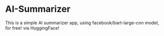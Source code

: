 # AI-Summarizer
This is a simple AI summarizer app, using facebook/bart-large-cnn model, for free! via HuggingFace!
